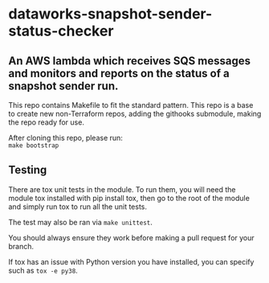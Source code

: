 # dataworks-snapshot-sender-status-checker

## An AWS lambda which receives SQS messages and monitors and reports on the status of a snapshot sender run.

This repo contains Makefile to fit the standard pattern. This repo is a base to create new non-Terraform repos, adding the githooks submodule, making the repo ready for use.

After cloning this repo, please run:  
`make bootstrap`

## Testing

There are tox unit tests in the module. To run them, you will need the module tox installed with pip install tox, then go to the root of the module and simply run tox to run all the unit tests.

The test may also be ran via `make unittest`.

You should always ensure they work before making a pull request for your branch.

If tox has an issue with Python version you have installed, you can specify such as `tox -e py38`.